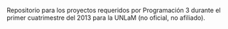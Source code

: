 Repositorio para los proyectos requeridos por Programación 3 durante el primer cuatrimestre del 2013 para la UNLaM (no oficial, no afiliado).